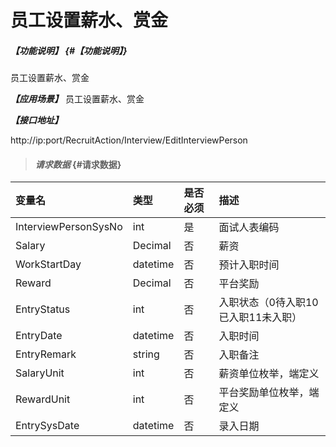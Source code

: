 # 员工设置薪水、赏金

##### _【功能说明】_ {#【功能说明】}

员工设置薪水、赏金

_**【应用场景】**_
员工设置薪水、赏金


_**【接口地址】**_

http://ip:port/RecruitAction/Interview/EditInterviewPerson

> #### _请求数据_ {#请求数据}

| 变量名 | 类型 | 是否必须 | 描述 |
| :--- | :--- | :--- | :--- |
| InterviewPersonSysNo| int | 是 | 面试人表编码 |
| Salary| Decimal| 否 | 薪资 |
| WorkStartDay|datetime| 否 | 预计入职时间 |
| Reward|Decimal| 否 | 平台奖励 |
| EntryStatus|int | 否 | 入职状态（0待入职10已入职11未入职）|
| EntryDate|datetime| 否 | 入职时间 |
| EntryRemark|string| 否 | 入职备注 |
| SalaryUnit| int | 否 | 薪资单位枚举，端定义 |
| RewardUnit| int | 否 | 平台奖励单位枚举，端定义 |
| EntrySysDate|datetime| 否 | 录入日期 |



